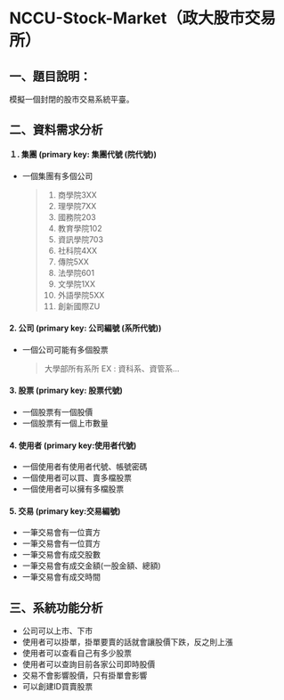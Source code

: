 # NCCU-Stock-Market（政大股市交易所）

## 一、題目說明：
模擬一個封閉的股市交易系統平臺。

## 二、資料需求分析

#### １. 集團 (primary key: 集團代號 (院代號))
* 一個集團有多個公司
  > 1. 商學院3XX
  > 2. 理學院7XX
  > 3. 國務院203
  > 4. 教育學院102
  > 5. 資訊學院703
  > 6. 社科院4XX
  > 7. 傳院5XX
  > 8. 法學院601
  > 9. 文學院1XX
  > 10. 外語學院5XX
  > 11. 創新國際ZU

#### 2. 公司 (primary key: 公司編號 (系所代號))
* 一個公司可能有多個股票
  > 大學部所有系所 EX : 資科系、資管系...
  
#### 3. 股票 (primary key: 股票代號)
* 一個股票有一個股價
* 一個股票有一個上市數量

#### 4. 使用者 (primary key:使用者代號)
* 一個使用者有使用者代號、帳號密碼
* 一個使用者可以買、賣多檔股票
* 一個使用者可以擁有多檔股票


#### 5. 交易 (primary key:交易編號)
 - 一筆交易會有一位賣方
 - 一筆交易會有一位買方
 - 一筆交易會有成交股數
 - 一筆交易會有成交金額(一股金額、總額)
 - 一筆交易會有成交時間

## 三、系統功能分析

* 公司可以上市、下市
* 使用者可以掛單，掛單要賣的話就會讓股價下跌，反之則上漲
* 使用者可以查看自己有多少股票
* 使用者可以查詢目前各家公司即時股價
* 交易不會影響股價，只有掛單會影響
* 可以創建ID買賣股票

